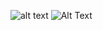 ![alt text](https://rare-gallery.com/thumbs/582569-everlasting.jpg)
![Alt Text](https://media.giphy.com/media/fppisr4Dx9wxq/giphy.gif)

